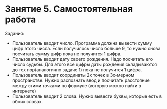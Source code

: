# Занятие 5. Самостоятельная работа

Задания:
- Пользователь вводит число. Программа должна вывести сумму цифр этого числа. Если получилось число больше 9, то нужно снова посчитать сумму цифр пока не получится 1 цифра.
- Пользователь вводит дату своего рождения. Надо посчитать его число судьбы. Для этого все цифры даты рождения складываются до тех пор(аналогично задаче 1) пока не получится 1 цифра.
- Пользователь вводит координаты 2х точек в 3х-мерном пространстве.
Нужно распознать ввод и посчитать расстояние между этими точками по формуле (которую можно найти в интернете)
- Пользователь вводит 2 слова. Нужно вывести буквы, которые есть в обоих словах.